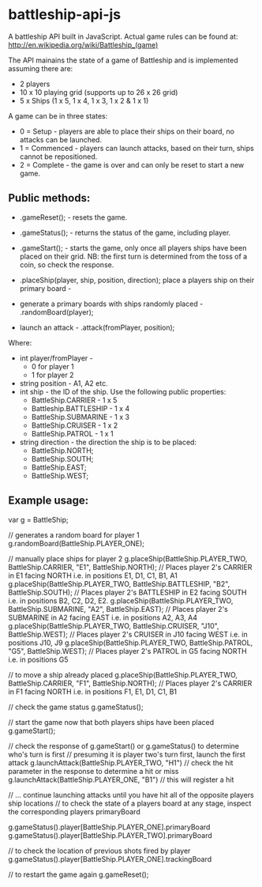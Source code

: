 # battleship-api-js
A battleship API built in JavaScript. Actual game rules can be found at: http://en.wikipedia.org/wiki/Battleship_(game)

The API mainains the state of a game of Battleship and is implemented assuming there are:

* 2 players
* 10 x 10 playing grid (supports up to 26 x 26 grid)
* 5 x Ships (1 x 5, 1 x 4, 1 x 3, 1 x 2 & 1 x 1)

A game can be in three states:

* 0 = Setup - players are able to place their ships on their board, no attacks can be launched.
* 1 = Commenced - players can launch attacks, based on their turn, ships cannot be repositioned.
* 2 = Complete - the game is over and can only be reset to start a new game. 

## Public methods:

- .gameReset();   - resets the game.
- .gameStatus();  - returns the status of the game, including player.
- .gameStart();   - starts the game, only once all players ships have been placed on their grid. NB: the first turn is determined from the toss of a coin, so check the response.

- .placeShip(player, ship, position, direction); place a players ship on their primary board - 
- generate a primary boards with ships randomly placed - .randomBoard(player);
- launch an attack - .attack(fromPlayer, position);

Where: 
- int player/fromPlayer - 
  - 0 for player 1
  - 1 for player 2
- string position - A1, A2 etc.
- int ship - the ID of the ship. Use the following public properties:
  - BattleShip.CARRIER	  - 1 x 5
  - Battleship.BATTLESHIP	- 1 x 4
  - BattleShip.SUBMARINE	- 1 x 3
  - BattleShip.CRUISER	  - 1 x 2
  - BattleShip.PATROL	    - 1 x 1
- string direction - the direction the ship is to be placed:
  - BattleShip.NORTH;
  - BattleShip.SOUTH;
  - BattleShip.EAST;
  - BattleShip.WEST;
  
## Example usage:

  var g = BattleShip;
  
  // generates a random board for player 1
  g.randomBoard(BattleShip.PLAYER_ONE);
  
  // manually place ships for player 2
  g.placeShip(BattleShip.PLAYER_TWO, BattleShip.CARRIER, "E1", BattleShip.NORTH); // Places player 2's CARRIER in E1 facing NORTH i.e. in positions E1, D1, C1, B1, A1
  g.placeShip(BattleShip.PLAYER_TWO, BattleShip.BATTLESHIP, "B2", BattleShip.SOUTH); // Places player 2's BATTLESHIP in E2 facing SOUTH i.e. in positions B2, C2, D2, E2.
  g.placeShip(BattleShip.PLAYER_TWO, BattleShip.SUBMARINE, "A2", BattleShip.EAST); // Places player 2's SUBMARINE in A2 facing EAST i.e. in positions A2, A3, A4
  g.placeShip(BattleShip.PLAYER_TWO, BattleShip.CRUISER, "J10", BattleShip.WEST); // Places player 2's CRUISER in J10 facing WEST i.e. in positions J10, J9
  g.placeShip(BattleShip.PLAYER_TWO, BattleShip.PATROL, "G5", BattleShip.WEST); // Places player 2's PATROL in G5 facing NORTH i.e. in positions G5
  
  // to move a ship already placed
  g.placeShip(BattleShip.PLAYER_TWO, BattleShip.CARRIER, "F1", BattleShip.NORTH); // Places player 2's CARRIER in F1 facing NORTH i.e. in positions F1, E1, D1, C1, B1
  
  // check the game status
  g.gameStatus();
  
  // start the game now that both players ships have been placed 
  g.gameStart();
  
  // check the response of g.gameStart() or g.gameStatus() to determine who's turn is first
  // presuming it is player two's turn first, launch the first attack
  g.launchAttack(BattleShip.PLAYER_TWO, "H1") // check the hit parameter in the response to determine a hit or miss
  g.launchAttack(BattleShip.PLAYER_ONE, "B1") // this will register a hit
  
  // ... continue launching attacks until you have hit all of the opposite players ship locations
  // to check the state of a players board at any stage, inspect the corresponding players primaryBoard
    
  g.gameStatus().player[BattleShip.PLAYER_ONE].primaryBoard
  g.gameStatus().player[BattleShip.PLAYER_TWO].primaryBoard
  
  // to check the location of previous shots fired by player
  g.gameStatus().player[BattleShip.PLAYER_ONE].trackingBoard

  // to restart the game again
  g.gameReset();
